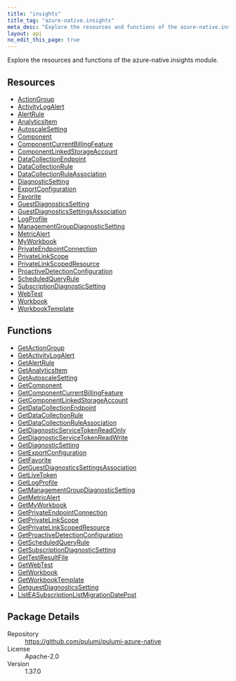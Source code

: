 ```yaml
---
title: "insights"
title_tag: "azure-native.insights"
meta_desc: "Explore the resources and functions of the azure-native.insights module."
layout: api
no_edit_this_page: true
---
```


<!-- WARNING: this file was generated by Pulumi Docs Generator. -->
<!-- Do not edit by hand unless you're certain you know what you are doing! -->

Explore the resources and functions of the azure-native.insights module.

<h2 id="resources">Resources</h2>
<ul class="api">
    <li><a href="actiongroup" title="ActionGroup"><span class="api-symbol api-symbol--resource"></span>ActionGroup</a></li>
    <li><a href="activitylogalert" title="ActivityLogAlert"><span class="api-symbol api-symbol--resource"></span>ActivityLogAlert</a></li>
    <li><a href="alertrule" title="AlertRule"><span class="api-symbol api-symbol--resource"></span>AlertRule</a></li>
    <li><a href="analyticsitem" title="AnalyticsItem"><span class="api-symbol api-symbol--resource"></span>AnalyticsItem</a></li>
    <li><a href="autoscalesetting" title="AutoscaleSetting"><span class="api-symbol api-symbol--resource"></span>AutoscaleSetting</a></li>
    <li><a href="component" title="Component"><span class="api-symbol api-symbol--resource"></span>Component</a></li>
    <li><a href="componentcurrentbillingfeature" title="ComponentCurrentBillingFeature"><span class="api-symbol api-symbol--resource"></span>ComponentCurrentBillingFeature</a></li>
    <li><a href="componentlinkedstorageaccount" title="ComponentLinkedStorageAccount"><span class="api-symbol api-symbol--resource"></span>ComponentLinkedStorageAccount</a></li>
    <li><a href="datacollectionendpoint" title="DataCollectionEndpoint"><span class="api-symbol api-symbol--resource"></span>DataCollectionEndpoint</a></li>
    <li><a href="datacollectionrule" title="DataCollectionRule"><span class="api-symbol api-symbol--resource"></span>DataCollectionRule</a></li>
    <li><a href="datacollectionruleassociation" title="DataCollectionRuleAssociation"><span class="api-symbol api-symbol--resource"></span>DataCollectionRuleAssociation</a></li>
    <li><a href="diagnosticsetting" title="DiagnosticSetting"><span class="api-symbol api-symbol--resource"></span>DiagnosticSetting</a></li>
    <li><a href="exportconfiguration" title="ExportConfiguration"><span class="api-symbol api-symbol--resource"></span>ExportConfiguration</a></li>
    <li><a href="favorite" title="Favorite"><span class="api-symbol api-symbol--resource"></span>Favorite</a></li>
    <li><a href="guestdiagnosticssetting" title="GuestDiagnosticsSetting"><span class="api-symbol api-symbol--resource"></span>GuestDiagnosticsSetting</a></li>
    <li><a href="guestdiagnosticssettingsassociation" title="GuestDiagnosticsSettingsAssociation"><span class="api-symbol api-symbol--resource"></span>GuestDiagnosticsSettingsAssociation</a></li>
    <li><a href="logprofile" title="LogProfile"><span class="api-symbol api-symbol--resource"></span>LogProfile</a></li>
    <li><a href="managementgroupdiagnosticsetting" title="ManagementGroupDiagnosticSetting"><span class="api-symbol api-symbol--resource"></span>ManagementGroupDiagnosticSetting</a></li>
    <li><a href="metricalert" title="MetricAlert"><span class="api-symbol api-symbol--resource"></span>MetricAlert</a></li>
    <li><a href="myworkbook" title="MyWorkbook"><span class="api-symbol api-symbol--resource"></span>MyWorkbook</a></li>
    <li><a href="privateendpointconnection" title="PrivateEndpointConnection"><span class="api-symbol api-symbol--resource"></span>PrivateEndpointConnection</a></li>
    <li><a href="privatelinkscope" title="PrivateLinkScope"><span class="api-symbol api-symbol--resource"></span>PrivateLinkScope</a></li>
    <li><a href="privatelinkscopedresource" title="PrivateLinkScopedResource"><span class="api-symbol api-symbol--resource"></span>PrivateLinkScopedResource</a></li>
    <li><a href="proactivedetectionconfiguration" title="ProactiveDetectionConfiguration"><span class="api-symbol api-symbol--resource"></span>ProactiveDetectionConfiguration</a></li>
    <li><a href="scheduledqueryrule" title="ScheduledQueryRule"><span class="api-symbol api-symbol--resource"></span>ScheduledQueryRule</a></li>
    <li><a href="subscriptiondiagnosticsetting" title="SubscriptionDiagnosticSetting"><span class="api-symbol api-symbol--resource"></span>SubscriptionDiagnosticSetting</a></li>
    <li><a href="webtest" title="WebTest"><span class="api-symbol api-symbol--resource"></span>WebTest</a></li>
    <li><a href="workbook" title="Workbook"><span class="api-symbol api-symbol--resource"></span>Workbook</a></li>
    <li><a href="workbooktemplate" title="WorkbookTemplate"><span class="api-symbol api-symbol--resource"></span>WorkbookTemplate</a></li>
</ul>

<h2 id="functions">Functions</h2>
<ul class="api">
    <li><a href="getactiongroup" title="GetActionGroup"><span class="api-symbol api-symbol--function"></span>GetActionGroup</a></li>
    <li><a href="getactivitylogalert" title="GetActivityLogAlert"><span class="api-symbol api-symbol--function"></span>GetActivityLogAlert</a></li>
    <li><a href="getalertrule" title="GetAlertRule"><span class="api-symbol api-symbol--function"></span>GetAlertRule</a></li>
    <li><a href="getanalyticsitem" title="GetAnalyticsItem"><span class="api-symbol api-symbol--function"></span>GetAnalyticsItem</a></li>
    <li><a href="getautoscalesetting" title="GetAutoscaleSetting"><span class="api-symbol api-symbol--function"></span>GetAutoscaleSetting</a></li>
    <li><a href="getcomponent" title="GetComponent"><span class="api-symbol api-symbol--function"></span>GetComponent</a></li>
    <li><a href="getcomponentcurrentbillingfeature" title="GetComponentCurrentBillingFeature"><span class="api-symbol api-symbol--function"></span>GetComponentCurrentBillingFeature</a></li>
    <li><a href="getcomponentlinkedstorageaccount" title="GetComponentLinkedStorageAccount"><span class="api-symbol api-symbol--function"></span>GetComponentLinkedStorageAccount</a></li>
    <li><a href="getdatacollectionendpoint" title="GetDataCollectionEndpoint"><span class="api-symbol api-symbol--function"></span>GetDataCollectionEndpoint</a></li>
    <li><a href="getdatacollectionrule" title="GetDataCollectionRule"><span class="api-symbol api-symbol--function"></span>GetDataCollectionRule</a></li>
    <li><a href="getdatacollectionruleassociation" title="GetDataCollectionRuleAssociation"><span class="api-symbol api-symbol--function"></span>GetDataCollectionRuleAssociation</a></li>
    <li><a href="getdiagnosticservicetokenreadonly" title="GetDiagnosticServiceTokenReadOnly"><span class="api-symbol api-symbol--function"></span>GetDiagnosticServiceTokenReadOnly</a></li>
    <li><a href="getdiagnosticservicetokenreadwrite" title="GetDiagnosticServiceTokenReadWrite"><span class="api-symbol api-symbol--function"></span>GetDiagnosticServiceTokenReadWrite</a></li>
    <li><a href="getdiagnosticsetting" title="GetDiagnosticSetting"><span class="api-symbol api-symbol--function"></span>GetDiagnosticSetting</a></li>
    <li><a href="getexportconfiguration" title="GetExportConfiguration"><span class="api-symbol api-symbol--function"></span>GetExportConfiguration</a></li>
    <li><a href="getfavorite" title="GetFavorite"><span class="api-symbol api-symbol--function"></span>GetFavorite</a></li>
    <li><a href="getguestdiagnosticssettingsassociation" title="GetGuestDiagnosticsSettingsAssociation"><span class="api-symbol api-symbol--function"></span>GetGuestDiagnosticsSettingsAssociation</a></li>
    <li><a href="getlivetoken" title="GetLiveToken"><span class="api-symbol api-symbol--function"></span>GetLiveToken</a></li>
    <li><a href="getlogprofile" title="GetLogProfile"><span class="api-symbol api-symbol--function"></span>GetLogProfile</a></li>
    <li><a href="getmanagementgroupdiagnosticsetting" title="GetManagementGroupDiagnosticSetting"><span class="api-symbol api-symbol--function"></span>GetManagementGroupDiagnosticSetting</a></li>
    <li><a href="getmetricalert" title="GetMetricAlert"><span class="api-symbol api-symbol--function"></span>GetMetricAlert</a></li>
    <li><a href="getmyworkbook" title="GetMyWorkbook"><span class="api-symbol api-symbol--function"></span>GetMyWorkbook</a></li>
    <li><a href="getprivateendpointconnection" title="GetPrivateEndpointConnection"><span class="api-symbol api-symbol--function"></span>GetPrivateEndpointConnection</a></li>
    <li><a href="getprivatelinkscope" title="GetPrivateLinkScope"><span class="api-symbol api-symbol--function"></span>GetPrivateLinkScope</a></li>
    <li><a href="getprivatelinkscopedresource" title="GetPrivateLinkScopedResource"><span class="api-symbol api-symbol--function"></span>GetPrivateLinkScopedResource</a></li>
    <li><a href="getproactivedetectionconfiguration" title="GetProactiveDetectionConfiguration"><span class="api-symbol api-symbol--function"></span>GetProactiveDetectionConfiguration</a></li>
    <li><a href="getscheduledqueryrule" title="GetScheduledQueryRule"><span class="api-symbol api-symbol--function"></span>GetScheduledQueryRule</a></li>
    <li><a href="getsubscriptiondiagnosticsetting" title="GetSubscriptionDiagnosticSetting"><span class="api-symbol api-symbol--function"></span>GetSubscriptionDiagnosticSetting</a></li>
    <li><a href="gettestresultfile" title="GetTestResultFile"><span class="api-symbol api-symbol--function"></span>GetTestResultFile</a></li>
    <li><a href="getwebtest" title="GetWebTest"><span class="api-symbol api-symbol--function"></span>GetWebTest</a></li>
    <li><a href="getworkbook" title="GetWorkbook"><span class="api-symbol api-symbol--function"></span>GetWorkbook</a></li>
    <li><a href="getworkbooktemplate" title="GetWorkbookTemplate"><span class="api-symbol api-symbol--function"></span>GetWorkbookTemplate</a></li>
    <li><a href="getguestdiagnosticssetting" title="GetguestDiagnosticsSetting"><span class="api-symbol api-symbol--function"></span>GetguestDiagnosticsSetting</a></li>
    <li><a href="listeasubscriptionlistmigrationdatepost" title="ListEASubscriptionListMigrationDatePost"><span class="api-symbol api-symbol--function"></span>ListEASubscriptionListMigrationDatePost</a></li>
</ul>

<h2 id="package-details">Package Details</h2>
<dl class="package-details">
	<dt>Repository</dt>
	<dd><a href="https://github.com/pulumi/pulumi-azure-native">https://github.com/pulumi/pulumi-azure-native</a></dd>
	<dt>License</dt>
	<dd>Apache-2.0</dd>
	<dt>Version</dt>
	<dd>1.37.0</dd>
</dl>

